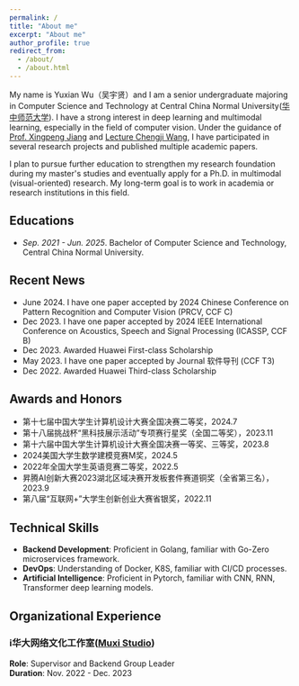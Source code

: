 ```yaml
---
permalink: /
title: "About me"
excerpt: "About me"
author_profile: true
redirect_from: 
  - /about/
  - /about.html
---
```

My name is Yuxian Wu（吴宇贤）and I am a senior undergraduate majoring in Computer Science and Technology at Central China Normal University([华中师范大学](https://www.ccnu.edu.cn/)). I have a strong interest in deep learning and multimodal learning, especially in the field of computer vision. Under the guidance of [Prof. Xingpeng Jiang](http://cs.ccnu.edu.cn/info/1097/2097.htm) and [Lecture Chengji Wang](http://cs.ccnu.edu.cn/info/1097/2753.htm), I have participated in several research projects and published multiple academic papers.

I plan to pursue further education to strengthen my research foundation during my master's studies and eventually apply for a Ph.D. in multimodal (visual-oriented) research. My long-term goal is to work in academia or research institutions in this field.

## Educations

* *Sep. 2021 - Jun. 2025*. Bachelor of Computer Science and Technology, Central China Normal University.


## Recent News

* June 2024. I have one paper accepted by 2024 Chinese Conference on Pattern Recognition and Computer Vision (PRCV, CCF C)
* Dec 2023. I have one paper accepted by 2024 IEEE International Conference on Acoustics, Speech and Signal Processing (ICASSP, CCF B)
* Dec 2023. Awarded Huawei First-class Scholarship
* May 2023. I have one paper accepted by  Journal 软件导刊 (CCF T3)
* Dec 2022. Awarded Huawei Third-class Scholarship

## Awards and Honors

* 第十七届中国大学生计算机设计大赛全国决赛二等奖，2024.7
* 第十八届挑战杯“黑科技展示活动”专项赛行星奖（全国二等奖），2023.11
* 第十六届中国大学生计算机设计大赛全国决赛一等奖、三等奖，2023.8
* 2024美国大学生数学建模竞赛M奖，2024.5
* 2022年全国大学生英语竞赛二等奖，2022.5
* 昇腾AI创新大赛2023湖北区域决赛开发板套件赛道铜奖（全省第三名），2023.9
* 第八届“互联网+”大学生创新创业大赛省银奖，2022.11


## Technical Skills

* **Backend Development**: Proficient in Golang, familiar with Go-Zero microservices framework.
* **DevOps**: Understanding of Docker, K8S, familiar with CI/CD processes.
* **Artificial Intelligence**: Proficient in Pytorch, familiar with CNN, RNN, Transformer deep learning models.

## Organizational Experience

### i华大网络文化工作室([Muxi Studio](https://muxi-tech.xyz/))
**Role**: Supervisor and Backend Group Leader  
**Duration**: Nov. 2022 - Dec. 2023







